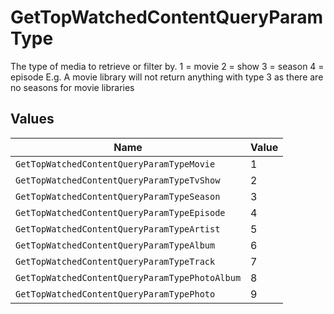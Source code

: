 # GetTopWatchedContentQueryParamType

The type of media to retrieve or filter by.
1 = movie
2 = show
3 = season
4 = episode
E.g. A movie library will not return anything with type 3 as there are no seasons for movie libraries



## Values

| Name                                           | Value                                          |
| ---------------------------------------------- | ---------------------------------------------- |
| `GetTopWatchedContentQueryParamTypeMovie`      | 1                                              |
| `GetTopWatchedContentQueryParamTypeTvShow`     | 2                                              |
| `GetTopWatchedContentQueryParamTypeSeason`     | 3                                              |
| `GetTopWatchedContentQueryParamTypeEpisode`    | 4                                              |
| `GetTopWatchedContentQueryParamTypeArtist`     | 5                                              |
| `GetTopWatchedContentQueryParamTypeAlbum`      | 6                                              |
| `GetTopWatchedContentQueryParamTypeTrack`      | 7                                              |
| `GetTopWatchedContentQueryParamTypePhotoAlbum` | 8                                              |
| `GetTopWatchedContentQueryParamTypePhoto`      | 9                                              |
